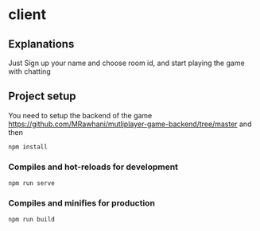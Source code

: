 # client

## Explanations
Just Sign up your name and choose room id, and start playing the game with chatting

## Project setup
You need to setup the backend of the game 
https://github.com/MRawhani/mutliplayer-game-backend/tree/master
 and then 
```
npm install
```

### Compiles and hot-reloads for development

```
npm run serve
```

### Compiles and minifies for production

```
npm run build
```

